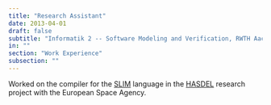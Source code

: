 ```yaml
---
title: "Research Assistant"
date: 2013-04-01
draft: false
subtitle: "Informatik 2 -- Software Modeling and Verification, RWTH Aachen University"
in: ""
section: "Work Experience"
subsection: ""
---
```


Worked on the compiler for the [SLIM](http://www.compass-toolset.org/projects/compass/about/#slim-language) language in the [HASDEL](http://www.compass-toolset.org/projects/hasdel/) research project with the European Space Agency.